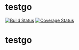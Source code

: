 # testgo
[![Build Status](https://secure.travis-ci.org/quanganh206/testgo.png?branch=master)](https://travis-ci.org/quanganh206/testgo)
[![Coverage Status](https://coveralls.io/repos/quanganh206/testgo/badge.svg?branch=master)](https://coveralls.io/r/quanganh206/testgo/?branch=master)
# testgo

